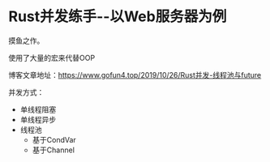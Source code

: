 # Rust并发练手--以Web服务器为例
摸鱼之作。

使用了大量的宏来代替OOP

博客文章地址：<https://www.gofun4.top/2019/10/26/Rust并发-线程池与future>

并发方式：


- 单线程阻塞
- 单线程异步
- 线程池
  - 基于CondVar
  - 基于Channel

